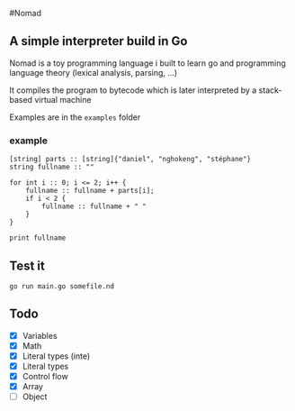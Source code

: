 #Nomad

## A simple interpreter build in Go

Nomad is a toy programming language i built to learn go and programming language theory (lexical analysis, parsing, ...)

It compiles the program to bytecode which is later interpreted by a stack-based virtual machine

Examples are in the `examples` folder

### example

```
[string] parts :: [string]{"daniel", "nghokeng", "stéphane"}
string fullname :: ""

for int i :: 0; i <= 2; i++ {
    fullname :: fullname + parts[i];
    if i < 2 {
        fullname :: fullname + " "
    }
}

print fullname
```

## Test it

`go run main.go somefile.nd`

## Todo
- [x] Variables
- [x] Math
- [x] Literal types (inte)
- [x] Literal types
- [x] Control flow
- [x] Array
- [ ] Object

#
